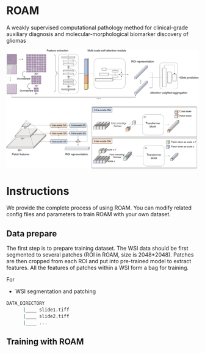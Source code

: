 # ROAM
A weakly supervised computational pathology method for clinical-grade auxiliary diagnosis and molecular-morphological biomarker discovery of gliomas

<img src="./docs/ROAM.png" width="800px" aligh="center">

# Instructions
We provide the complete process of using ROAM. You can modify related config files and parameters to train ROAM with your own dataset.
## Data prepare 
The first step is to prepare training dataset. The WSI data should be first segmented to several patches (ROI in ROAM, size is 2048*2048). Patches are then cropped from each ROI and put into pre-trained model to extract features. All the features of patches within a WSI form a bag for training.

For 

* WSI segmentation and patching



```bash
DATA_DIRECTORY
      |____ slide1.tiff
      |____ slide2.tiff
      |____ ...
```

## Training with ROAM


